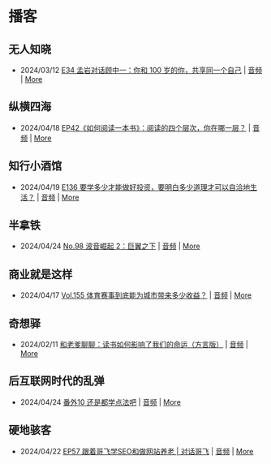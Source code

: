 # 播客

## 无人知晓
- 2024/03/12 [E34 孟岩对话顾中一：你和 100 岁的你，共享同一个自己](https://www.xiaoyuzhoufm.com/episode/65effcb5421188fe6adc9f41) | [音频](https://dts-api.xiaoyuzhoufm.com/track/611719d3cb0b82e1df0ad29e/65effcb5421188fe6adc9f41/media.xyzcdn.net/lmrDHW9ykqTLnzJhhyFDBFdUQ27Z.m4a) | [More](channels/%E6%97%A0%E4%BA%BA%E7%9F%A5%E6%99%93.md)

## 纵横四海
- 2024/04/18 [EP42《如何阅读一本书》：阅读的四个层次，你在哪一层？](https://www.ximalaya.com/sound/723479352) | [音频](https://audio.xmcdn.com/storages/3b69-audiofreehighqps/3C/65/GKwRINsJ9uUNByqsIQLH8Evf.m4a) | [More](channels/%E7%BA%B5%E6%A8%AA%E5%9B%9B%E6%B5%B7.md)

## 知行小酒馆
- 2024/04/19 [E136 要学多少才能做好投资，要明白多少道理才可以自洽地生活？](https://www.xiaoyuzhoufm.com/episode/6621d54648c40e2fb0486e57) | [音频](https://dts-api.xiaoyuzhoufm.com/track/6013f9f58e2f7ee375cf4216/6621d54648c40e2fb0486e57/media.xyzcdn.net/lmd0g3Q2uAlihh3QTuOALh0nwhLe.m4a) | [More](channels/%E7%9F%A5%E8%A1%8C%E5%B0%8F%E9%85%92%E9%A6%86.md)

## 半拿铁
- 2024/04/24 [No.98 波音崛起 2：巨翼之下](https://www.ximalaya.com/sound/724666055) | [音频](https://dl.wavpub.com/item/227_31598846_1451.m4a) | [More](channels/%E5%8D%8A%E6%8B%BF%E9%93%81.md)

## 商业就是这样
- 2024/04/17 [Vol.155 体育赛事到底能为城市带来多少收益？](https://www.ximalaya.com/sound/723258495) | [音频](https://audio.xmcdn.com/storages/b2ce-audiofreehighqps/9E/AE/GKwRIDoJ9ZlqANc2cALHhTFD-aacv2-48K.m4a) | [More](channels/%E5%95%86%E4%B8%9A%E5%B0%B1%E6%98%AF%E8%BF%99%E6%A0%B7.md)

## 奇想驿
- 2024/02/11 [和老爹聊聊：读书如何影响了我们的命运（方言版）](https://www.xiaoyuzhoufm.com/episode/65c839a90bef6c2074d27174) | [音频](https://dts-api.xiaoyuzhoufm.com/track/6034daea97755b8fc9c66480/65c839a90bef6c2074d27174/media.xyzcdn.net/ljFv7ZFgmiyNZuNiYLWTh8I-KQ6F.m4a) | [More](channels/%E5%A5%87%E6%83%B3%E9%A9%BF.md)

## 后互联网时代的乱弹
- 2024/04/24 [番外10 还是都学点法吧](https://hosting.wavpub.cn/pie/epx10/) | [音频](https://tk.wavpub.com/WPDL_CbdEvkqLacmQQmLBwdrDrdBzWLKZTPSPYaYaDYLwFvbSFyqFVnVamUrsaq-93.mp3) | [More](channels/%E5%90%8E%E4%BA%92%E8%81%94%E7%BD%91%E6%97%B6%E4%BB%A3%E7%9A%84%E4%B9%B1%E5%BC%B9.md)

## 硬地骇客
- 2024/04/22 [EP57 跟着哥飞学SEO和做网站养老 | 对话哥飞](https://www.xiaoyuzhoufm.com/episode/6626585b200abebe6e851af0) | [音频](https://dts-api.xiaoyuzhoufm.com/track/640ee2438be5d40013fe4a87/6626585b200abebe6e851af0/media.xyzcdn.net/lhHCq45_LR196HCIdss-dFMa9vDh.m4a) | [More](channels/%E7%A1%AC%E5%9C%B0%E9%AA%87%E5%AE%A2.md)

